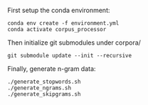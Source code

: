 First setup the conda environment:
```
conda env create -f environment.yml
conda activate corpus_processor
```
Then initialize git submodules under corpora/
```
git submodule update --init --recursive
```
Finally, generate n-gram data:
```
./generate_stopwords.sh
./generate_ngrams.sh
./generate_skipgrams.sh
```